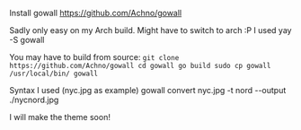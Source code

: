 Install gowall
https://github.com/Achno/gowall

Sadly only easy on my Arch build.
Might have to switch to arch :P
I used yay -S gowall

You may have to build from source:
`git clone https://github.com/Achno/gowall
cd gowall
go build
sudo cp gowall /usr/local/bin/
gowall`

Syntax I used (nyc.jpg as example)
gowall convert nyc.jpg -t nord --output ./nycnord.jpg

I will make the theme soon!
